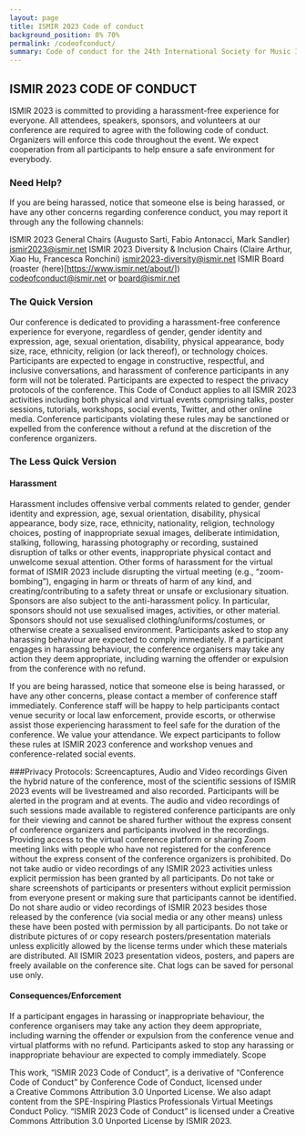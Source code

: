 ```yaml
---
layout: page
title: ISMIR 2023 Code of conduct
background_position: 0% 70%
permalink: /codeofconduct/
summary: Code of conduct for the 24th International Society for Music Information Retrieval Conference
---
```


## ISMIR 2023 CODE OF CONDUCT

ISMIR 2023 is committed to providing a harassment-free experience for everyone. All attendees, speakers, sponsors, and volunteers at our conference are required to agree with the following code of conduct. Organizers will enforce this code throughout the event. We expect cooperation from all participants to help ensure a safe environment for everybody.

### Need Help?

If you are being harassed, notice that someone else is being harassed, or have any other concerns regarding conference conduct, you may report it through any the following channels:

ISMIR 2023 General Chairs (Augusto Sarti, Fabio Antonacci, Mark Sandler) [ismir2023@ismir.net](ismir2023@ismir.net)
ISMIR 2023 Diversity & Inclusion Chairs (Claire Arthur, Xiao Hu, Francesca Ronchini) [ismir2023-diversity@ismir.net](ismir2023-diversity@ismir.net)
ISMIR Board (roaster (here)[https://www.ismir.net/about/]) [codeofconduct@ismir.net](codeofconduct@ismir.net) or [board@ismir.net](board@ismir.net )


### The Quick Version

Our conference is dedicated to providing a harassment-free conference experience for everyone, regardless of gender, gender identity and expression, age, sexual orientation, disability, physical appearance, body size, race, ethnicity, religion (or lack thereof), or technology choices. Participants are expected to engage in constructive, respectful, and inclusive conversations, and harassment of conference participants in any form will not be tolerated. Participants are expected to respect the privacy protocols of the conference. This Code of Conduct applies to all ISMIR 2023 activities including both physical and virtual events comprising talks, poster sessions, tutorials, workshops, social events, Twitter, and other online media. Conference participants violating these rules may be sanctioned or expelled from the conference without a refund at the discretion of the conference organizers.


### The Less Quick Version

#### Harassment

Harassment includes offensive verbal comments related to gender, gender identity and expression, age, sexual orientation, disability, physical appearance, body size, race, ethnicity, nationality, religion, technology choices, posting of inappropriate sexual images, deliberate intimidation, stalking, following, harassing photography or recording, sustained disruption of talks or other events, inappropriate physical contact and unwelcome sexual attention. Other forms of harassment for the virtual format of ISMIR 2023 include disrupting the virtual meeting (e.g., “zoom-bombing”), engaging in harm or threats of harm of any kind, and creating/contributing to a safety threat or unsafe or exclusionary situation.
Sponsors are also subject to the anti-harassment policy. In particular, sponsors should not use sexualised images, activities, or other material. Sponsors should not use sexualised clothing/uniforms/costumes, or otherwise create a sexualised environment.
Participants asked to stop any harassing behaviour are expected to comply immediately.
If a participant engages in harassing behaviour, the conference organisers may take any action they deem appropriate, including warning the offender or expulsion from the conference with no refund.

If you are being harassed, notice that someone else is being harassed, or have any other concerns, please contact a member of conference staff immediately.
Conference staff will be happy to help participants contact venue security or local law enforcement, provide escorts, or otherwise assist those experiencing harassment to feel safe for the duration of the conference. We value your attendance.
We expect participants to follow these rules at ISMIR 2023 conference and workshop venues and conference-related social events.

###Privacy Protocols: Screencaptures, Audio and Video recordings
Given the hybrid nature of the conference, most of the scientific sessions of ISMIR 2023 events will be livestreamed and also recorded. Participants will be alerted in the program and at events. The audio and video recordings of such sessions made available to registered conference participants are only for their viewing and cannot be shared further without the express consent of conference organizers and participants involved in the recordings.
Providing access to the virtual conference platform or sharing Zoom meeting links with people who have not registered for the conference without the express consent of the conference organizers is prohibited.
Do not take audio or video recordings of any ISMIR 2023 activities unless explicit permission has been granted by all participants.
Do not take or share screenshots of participants or presenters without explicit permission from everyone present or making sure that participants cannot be identified.
Do not share audio or video recordings of ISMIR 2023 besides those released by the conference (via social media or any other means) unless these have been posted with permission by all participants.
Do not take or distribute pictures of or copy research posters/presentation materials unless explicitly allowed by the license terms under which these materials are distributed. All ISMIR 2023 presentation videos, posters, and papers are freely available on the conference site.
Chat logs can be saved for personal use only.

#### Consequences/Enforcement
If a participant engages in harassing or inappropriate behaviour, the conference organisers may take any action they deem appropriate, including warning the offender or expulsion from the conference venue and virtual platforms with no refund.
Participants asked to stop any harassing or inappropriate behaviour are expected to comply immediately.
Scope

This work, “ISMIR 2023 Code of Conduct”, is a derivative of “Conference Code of Conduct” by Conference Code of Conduct, licensed under a Creative Commons Attribution 3.0 Unported License. We also adapt content from the SPE-Inspiring Plastics Professionals Virtual Meetings Conduct Policy. “ISMIR 2023 Code of Conduct” is licensed under a Creative Commons Attribution 3.0 Unported License by ISMIR 2023.





